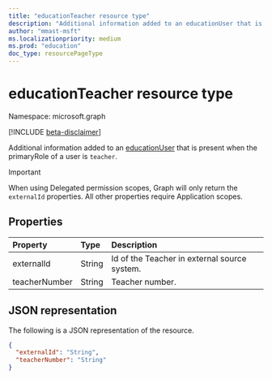 ```yaml
---
title: "educationTeacher resource type"
description: "Additional information added to an educationUser that is present when the primaryRole of a user is `teacher`."
author: "mmast-msft"
ms.localizationpriority: medium
ms.prod: "education"
doc_type: resourcePageType
---
```


# educationTeacher resource type

Namespace: microsoft.graph

[!INCLUDE [beta-disclaimer](../../includes/beta-disclaimer.md)]

Additional information added to an [educationUser](educationuser.md) that is present when the primaryRole of a user is `teacher`.

> [!IMPORTANT]
> When using Delegated permission scopes, Graph will only return the `externalId` properties. All other properties require Application scopes.

## Properties

| Property      | Type   | Description                                  |
| :------------ | :----- | :------------------------------------------- |
| externalId    | String | Id of the Teacher in external source system. |
| teacherNumber | String | Teacher number.                              |

## JSON representation

The following is a JSON representation of the resource.

<!-- {
  "blockType": "resource",
  "optionalProperties": [

  ],
  "@odata.type": "microsoft.graph.educationTeacher"
}-->

```json
{
  "externalId": "String",
  "teacherNumber": "String"
}
```

<!-- uuid: 8fcb5dbc-d5aa-4681-8e31-b001d5168d79
2015-10-25 14:57:30 UTC -->
<!--
{
  "type": "#page.annotation",
  "description": "educationTeacher resource",
  "keywords": "",
  "section": "documentation",
  "tocPath": "",
  "suppressions": []
}
-->


